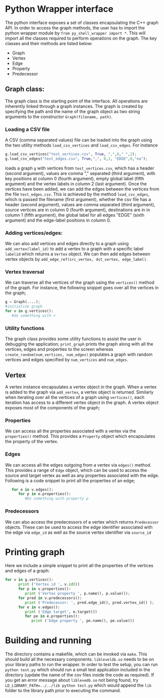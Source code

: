 # Python Wrapper interface
The python interface exposes a set of classes encapsulating the C++ graph API. In order to access the graph methods, the user has to import the python wrapper module by `from py_shell_wrapper import *`. This will import all the classes required to perform operations on the graph. The key classes and their methods are listed below:
* Graph
* Vertex
* Edge
* Property
* Predecessor

## Graph class:
The graph class is the starting point of the interface. All operations are inherently linked through a graph instances. The graph is created by specifying the path and the name of the graph object as two string arguments to the constructor `Graph(filename, path)`.

### Loading a CSV file
A CSV (comma separated values) file can be loaded into the graph using the two utility methods `load_csv_vertices` and `load_csv_edges`. For instance
```python
g.load_csv_vertices("test_vertices.csv", True, ",",0," ",2);
g.load_csv_edges("test_edges.csv", True,",", 0,1, "EDGE",0,"na");
```
loads a graph `g` with vertices from `test_vertices.csv`, which has a header (second argument), values are comma "," separated (third argument), with key positions at column 0 (fourth argument), empty global label (fifth argument) and the vertex labels in column 2 (last argument). Once the vertices have been added, we can add the edges between the vertices from the file `test_edges.csv`. This is achieved by the method `load_csv_edges`, which is passed the filename (first argument), whether the csv file has a header (second argument), values are comma separated (third argument), source vertices are in column 0 (fourth argument), destinations are in in column 1 (fifth argument), the global label for all edges "EDGE" (sixth argument) and the edge-label positions in column 0.

### Adding vertices/edges:
We can also add vertices and edges directly to a graph using `add_vertex(label_id)` to add a vertex to a graph with a specific label `labelid` which returns a `Vertex` object. We can then add edges between vertex objects by `add_edge_ref(src_vertex, dst_vertex, edge_label)`.

### Vertex traversal
We can traverse all the vertices of the graph using the `vertices()` method of the graph. For instance, the following snippet goes over all the vertices in the graph;
```python
g = Graph(....);
#initialize graph
for v in g.vertices():
   #do something with v
```
### Utility functions
The graph class provides some utility functions to assist the user in debugging the application; `print_graph` prints the graph along with all the vertices, edges and properties to the screen whereas `create_random(num_vertices, num_edges)` populates a graph with random vertices and edges specified by `num_vertices` and `num_edges`.

## Vertex
A vertex instance encapsulates a vertex object in the graph. When a vertex is added to the graph via `add_vertex`, a vertex object is returned. Similarly when iterating over all the vertices of a graph using `vertices()`, each iteration has access to a different vertex object in the graph. A vertex object exposes most of the components of the graph;
### Properties
We can access all the properties associated with a vertex via the `properties()` method. This provides a `Property` object which encapsulates the property of the vertex.
### Edges
We can access all the edges outgoing from a vertex via `edges()` method. This provides a range of `Edge` object, which can be used to access the source and target vertex as well as any properties associated with the edge. Following is a code snippet to print all the properties of an edge;
```python
   for e in v.edges():
      for p in e.properties():
         #Do something with property p
```
### Predecessors
We can also access the predecessors of a vertex which returns `Predecessor` objects. These can be used to access the edge identifier associated with the edge via `edge_id` as well as the source vertex identifier via `source_id`
# Printing graph
Here we include a simple snippet to print all the properties of the vertices and edges of a graph:
```python
for v in g.vertices():                                                                            
      print ('Vertex id ', v.id())                                                                      
      for p in v.properties():                                                                      
         print ('Vertex property ', p.name(), p.value());                                                      
      for pred in v.predecessors():                                                                  
         print ('Predecessor: ', pred.edge_id(), pred.vertex_id() );                                        
      for e in v.edges():                                                                            
         print ('Edge target', e.target())                                                                
         for pe in e.properties():                                                                  
            print ('Edge property ', pe.name(), pe.value())            
```
# Building and running
The directory contains a makefile, which can be invoked via `make`. This
should build all the necessary components. `libleveldb.so` needs to be
on your library paths to run the wrapper. In order to test the
setup, you can run `python test.py` which should run a small test
application included in the directory (update the name of the csv files
inside the code as required). If you get an error message about
`liblevedb.so` not being found, try `LD_LIBRARY_PATH=../../lib python
test.py` which would append the `lib` folder to the library path prior
to executing the command.

